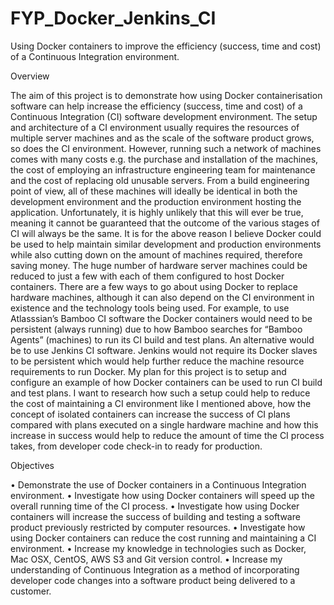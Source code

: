 # FYP_Docker_Jenkins_CI
Using Docker containers to improve the efficiency (success, time and cost) of a Continuous Integration environment.


Overview

The aim of this project is to demonstrate how using Docker containerisation software can help increase the efficiency (success, time and cost) of a Continuous Integration (CI) software development environment.
The setup and architecture of a CI environment usually requires the resources of multiple server machines and as the scale of the software product grows, so does the CI environment. However, running such a network of machines comes with many costs e.g. the purchase and installation of the machines, the cost of employing an infrastructure engineering team for maintenance and the cost of replacing old unusable servers. From a build engineering point of view, all of these machines will ideally be identical in both the development environment and the production environment hosting the application. Unfortunately, it is highly unlikely that this will ever be true, meaning it cannot be guaranteed that the outcome of the various stages of CI will always be the same.
It is for the above reason I believe Docker could be used to help maintain similar development and production environments while also cutting down on the amount of machines required, therefore saving money. The huge number of hardware server machines could be reduced to just a few with each of them configured to host Docker containers.
There are a few ways to go about using Docker to replace hardware machines, although it can also depend on the CI environment in existence and the technology tools being used. For example, to use Atlasssian’s Bamboo CI software the Docker containers would need to be persistent (always running) due to how Bamboo searches for “Bamboo
Agents” (machines) to run its CI build and test plans. An alternative would be to use Jenkins CI software. Jenkins would not require its Docker slaves to be persistent which would help further reduce the machine resource requirements to run Docker.
My plan for this project is to setup and configure an example of how Docker containers can be used to run CI build and test plans. I want to research how such a setup could help to reduce the cost of maintaining a CI environment like I mentioned above, how the concept of isolated containers can increase the success of CI plans compared with plans executed on a single hardware machine and how this increase in success would help to reduce the amount of time the CI process takes, from developer code check-in to ready for production.


Objectives

• Demonstrate the use of Docker containers in a Continuous Integration environment.
• Investigate how using Docker containers will speed up the overall running time of the CI
process.
• Investigate how using Docker containers will increase the success of building and
testing a software product previously restricted by computer resources.
• Investigate how using Docker containers can reduce the cost running and maintaining a
CI environment.
• Increase my knowledge in technologies such as Docker, Mac OSX, CentOS, AWS S3
and Git version control.
• Increase my understanding of Continuous Integration as a method of incorporating
developer code changes into a software product being delivered to a customer.